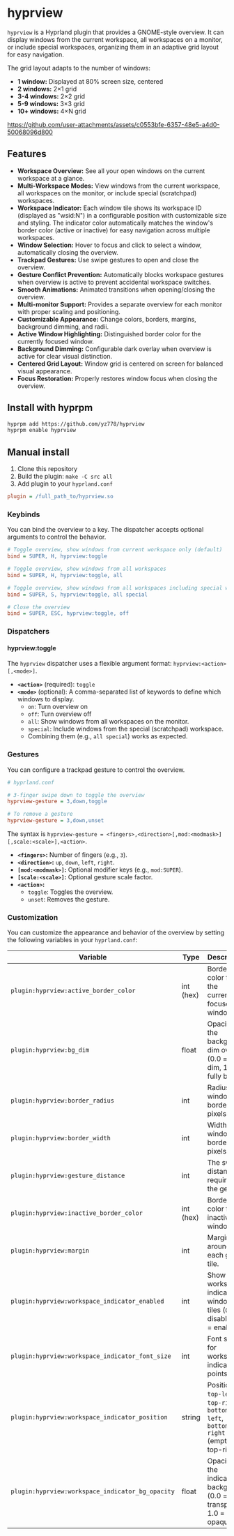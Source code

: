 # hyprview

`hyprview` is a Hyprland plugin that provides a GNOME-style overview. It can display windows from the current workspace, all workspaces on a monitor, or include special workspaces, organizing them in an adaptive grid layout for easy navigation.

The grid layout adapts to the number of windows:

- **1 window:** Displayed at 80% screen size, centered
- **2 windows:** 2×1 grid
- **3-4 windows:** 2×2 grid
- **5-9 windows:** 3×3 grid
- **10+ windows:** 4×N grid

https://github.com/user-attachments/assets/c0553bfe-6357-48e5-a4d0-50068096d800

## Features

* **Workspace Overview:** See all your open windows on the current workspace at a glance.
* **Multi-Workspace Modes:** View windows from the current workspace, all workspaces on the monitor, or include special (scratchpad) workspaces.
* **Workspace Indicator:** Each window tile shows its workspace ID (displayed as "wsid:N") in a configurable position with customizable size and styling. The indicator color automatically matches the window's border color (active or inactive) for easy navigation across multiple workspaces.
* **Window Selection:** Hover to focus and click to select a window, automatically closing the overview.
* **Trackpad Gestures:** Use swipe gestures to open and close the overview.
* **Gesture Conflict Prevention:** Automatically blocks workspace gestures when overview is active to prevent accidental workspace switches.
* **Smooth Animations:** Animated transitions when opening/closing the overview.
* **Multi-monitor Support:** Provides a separate overview for each monitor with proper scaling and positioning.
* **Customizable Appearance:** Change colors, borders, margins, background dimming, and radii.
* **Active Window Highlighting:** Distinguished border color for the currently focused window.
* **Background Dimming:** Configurable dark overlay when overview is active for clear visual distinction.
* **Centered Grid Layout:** Window grid is centered on screen for balanced visual appearance.
* **Focus Restoration:** Properly restores window focus when closing the overview.

## Install with hyprpm

```bash
hyprpm add https://github.com/yz778/hyprview
hyprpm enable hyprview
```

## Manual install

1. Clone this repository
2. Build the plugin: `make -C src all`
3. Add plugin to your `hyprland.conf`

```ini
plugin = /full_path_to/hyprview.so
```

### Keybinds

You can bind the overview to a key. The dispatcher accepts optional arguments to control the behavior.

```ini
# Toggle overview, show windows from current workspace only (default)
bind = SUPER, H, hyprview:toggle

# Toggle overview, show windows from all workspaces
bind = SUPER, H, hyprview:toggle, all

# Toggle overview, show windows from all workspaces including special workspaces
bind = SUPER, S, hyprview:toggle, all special

# Close the overview
bind = SUPER, ESC, hyprview:toggle, off
```

### Dispatchers

#### hyprview:toggle

The `hyprview` dispatcher uses a flexible argument format: `hyprview:<action>[,<mode>]`.

* **`<action>`** (required): `toggle`
* **`<mode>`** (optional): A comma-separated list of keywords to define which windows to display.
  * `on`: Turn overview on
  * `off`: Turn overview off
  * `all`: Show windows from all workspaces on the monitor.
  * `special`: Include windows from the special (scratchpad) workspace.
  * Combining them (e.g., `all special`) works as expected.

### Gestures

You can configure a trackpad gesture to control the overview.

```ini
# hyprland.conf

# 3-finger swipe down to toggle the overview
hyprview-gesture = 3,down,toggle

# To remove a gesture
hyprview-gesture = 3,down,unset
```

The syntax is `hyprview-gesture = <fingers>,<direction>[,mod:<modmask>][,scale:<scale>],<action>`.

* **`<fingers>`:** Number of fingers (e.g., `3`).
* **`<direction>`:** `up`, `down`, `left`, `right`.
* **`[mod:<modmask>]`:** Optional modifier keys (e.g., `mod:SUPER`).
* **`[scale:<scale>]`:** Optional gesture scale factor.
* **`<action>`:**
  * `toggle`: Toggles the overview.
  * `unset`: Removes the gesture.

### Customization

You can customize the appearance and behavior of the overview by setting the following variables in your `hyprland.conf`:


| Variable                                         | Type      | Description                                                                   | Default      |
| -------------------------------------------------- | ----------- | ------------------------------------------------------------------------------- | -------------- |
| `plugin:hyprview:active_border_color`            | int (hex) | Border color for the currently focused window.                                | `0xFFCA7815` |
| `plugin:hyprview:bg_dim`                         | float     | Opacity of the background dim overlay (0.0 = no dim, 1.0 = fully black).      | `0.4`        |
| `plugin:hyprview:border_radius`                  | int       | Radius of window borders in pixels.                                           | `5`          |
| `plugin:hyprview:border_width`                   | int       | Width of window borders in pixels.                                            | `5`          |
| `plugin:hyprview:gesture_distance`               | int       | The swipe distance required for the gesture.                                  | `200`        |
| `plugin:hyprview:inactive_border_color`          | int (hex) | Border color for inactive windows.                                            | `0x88c0c0c0` |
| `plugin:hyprview:margin`                         | int       | Margin around each grid tile.                                                 | `10`         |
| `plugin:hyprview:workspace_indicator_enabled`    | int       | Show workspace indicator on window tiles (`0` = disabled, `1` = enabled).     | `1`          |
| `plugin:hyprview:workspace_indicator_font_size`  | int       | Font size for workspace indicator in points.                                  | `28`         |
| `plugin:hyprview:workspace_indicator_position`   | string    | Position: `top-left`, `top-right`, `bottom-left`, `bottom-right` (empty = top-right). | (empty)      |
| `plugin:hyprview:workspace_indicator_bg_opacity` | float     | Opacity of the indicator background (0.0 = transparent, 1.0 = opaque).        | `0.85`       |
